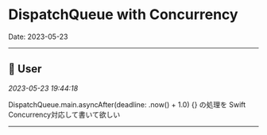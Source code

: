 # DispatchQueue with Concurrency

Date: 2023-05-23

---

## 👤 User
*2023-05-23 19:44:18*

DispatchQueue.main.asyncAfter(deadline: .now() + 1.0) {} の処理を Swift Concurrency対応して書いて欲しい

---
